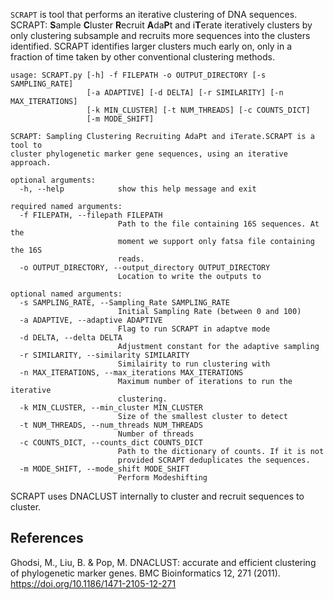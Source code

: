 ```SCRAPT``` is tool that performs an iterative clustering of DNA sequences. SCRAPT: **S**ample **C**luster **R**ecruit **A**da**P**t and i**T**erate iteratively clusters by only clustering subsample and recruits more sequences into the clusters identified. SCRAPT identifies larger clusters much early on, only in a fraction of time taken by other conventional clustering methods. 

```
usage: SCRAPT.py [-h] -f FILEPATH -o OUTPUT_DIRECTORY [-s SAMPLING_RATE]
                 [-a ADAPTIVE] [-d DELTA] [-r SIMILARITY] [-n MAX_ITERATIONS]
                 [-k MIN_CLUSTER] [-t NUM_THREADS] [-c COUNTS_DICT]
                 [-m MODE_SHIFT]

SCRAPT: Sampling Clustering Recruiting AdaPt and iTerate.SCRAPT is a tool to
cluster phylogenetic marker gene sequences, using an iterative approach.

optional arguments:
  -h, --help            show this help message and exit

required named arguments:
  -f FILEPATH, --filepath FILEPATH
                        Path to the file containing 16S sequences. At the
                        moment we support only fatsa file containing the 16S
                        reads.
  -o OUTPUT_DIRECTORY, --output_directory OUTPUT_DIRECTORY
                        Location to write the outputs to

optional named arguments:
  -s SAMPLING_RATE, --Sampling_Rate SAMPLING_RATE
                        Initial Sampling Rate (between 0 and 100)
  -a ADAPTIVE, --adaptive ADAPTIVE
                        Flag to run SCRAPT in adaptve mode
  -d DELTA, --delta DELTA
                        Adjustment constant for the adaptive sampling
  -r SIMILARITY, --similarity SIMILARITY
                        Similairity to run clustering with
  -n MAX_ITERATIONS, --max_iterations MAX_ITERATIONS
                        Maximum number of iterations to run the iterative
                        clustering.
  -k MIN_CLUSTER, --min_cluster MIN_CLUSTER
                        Size of the smallest cluster to detect
  -t NUM_THREADS, --num_threads NUM_THREADS
                        Number of threads
  -c COUNTS_DICT, --counts_dict COUNTS_DICT
                        Path to the dictionary of counts. If it is not
                        provided SCRAPT deduplicates the sequences.
  -m MODE_SHIFT, --mode_shift MODE_SHIFT
                        Perform Modeshifting
 ```
                        
 SCRAPT uses DNACLUST internally to cluster and recruit sequences to cluster. 

## References
Ghodsi, M., Liu, B. & Pop, M. DNACLUST: accurate and efficient clustering of phylogenetic marker genes. BMC Bioinformatics 12, 271 (2011). https://doi.org/10.1186/1471-2105-12-271
